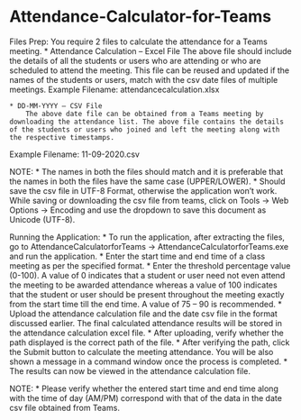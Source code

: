# Attendance-Calculator-for-Teams

Files Prep:
	You require 2 files to calculate the attendance for a Teams meeting.
	* Attendance Calculation – Excel File
		The above file should include the details of all the students or users who are attending or who are scheduled to attend the meeting.
		This file can be reused and updated if the names of the students or users, match with the csv date files of multiple meetings.
Example Filename: attendancecalculation.xlsx
 
	* DD-MM-YYYY – CSV File
		The above date file can be obtained from a Teams meeting by downloading the attendance list. The above file contains the details of the students or users who joined and left the meeting along with the respective timestamps.
Example Filename: 11-09-2020.csv
 
NOTE:
	* The names in both the files should match and it is preferable that the names in both the files have the same case (UPPER/LOWER).
	* Should save the csv file in UTF-8 Format, otherwise the application won’t work.
 While saving or downloading the csv file from teams, click on Tools -> Web Options -> Encoding and use the dropdown to save this document as Unicode (UTF-8). 

Running the Application:
	* To run the application, after extracting the files, go to AttendanceCalculatorforTeams -> AttendanceCalculatorforTeams.exe and run the application.
	* Enter the start time and end time of a class meeting as per the specified format.
	* Enter the threshold percentage value (0-100). A value of 0 indicates that a student or user need not even attend the meeting to be awarded attendance whereas a value of 100 indicates that the student or user should be present throughout the meeting exactly from the start time till the end time. A value of 75 – 90 is recommended.
	* Upload the attendance calculation file and the date csv file in the format discussed earlier. The final calculated attendance results will be stored in the attendance calculation excel file.
	* After uploading, verify whether the path displayed is the correct path of the file.
	* After verifying the path, click the Submit button to calculate the meeting attendance. You will be also shown a message in a command window once the process is completed.
	* The results can now be viewed in the attendance calculation file.
 
NOTE:
	* Please verify whether the entered start time and end time along with the time of day (AM/PM) correspond with that of the data in the date csv file obtained from Teams.

